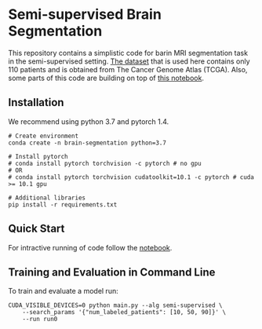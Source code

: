 # Semi-supervised Brain Segmentation

This repository contains a simplistic code for barin MRI segmentation task in the semi-supervised setting.
[The dataset](https://www.kaggle.com/mateuszbuda/lgg-mri-segmentation) that is used here contains only 110 patients and is obtained from The Cancer Genome Atlas (TCGA).
Also, some parts of this code are building on top of [this notebook](https://www.kaggle.com/mateuszbuda/brain-segmentation-pytorch).


## Installation
We recommend using python 3.7 and pytorch 1.4.

```
# Create environment
conda create -n brain-segmentation python=3.7

# Install pytorch
# conda install pytorch torchvision -c pytorch # no gpu
# OR
# conda install pytorch torchvision cudatoolkit=10.1 -c pytorch # cuda >= 10.1 gpu

# Additional libraries
pip install -r requirements.txt
```


## Quick Start
For intractive running of code follow the [notebook](notebook.ipynb).


## Training and Evaluation in Command Line
To train and evaluate a model run:

```
CUDA_VISIBLE_DEVICES=0 python main.py --alg semi-supervised \
    --search_params '{"num_labeled_patients": [10, 50, 90]}' \
    --run run0 
```
